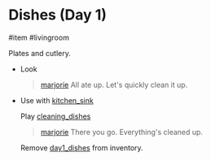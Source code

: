 # Dishes (Day 1)

#item #livingroom

Plates and cutlery.

- Look

  > [marjorie](characters/marjorie.md)
  > All ate up. Let's quickly clean it up.

- Use with [kitchen_sink](items/kitchen_sink.md)

  Play [cleaning_dishes](../sfx/cleaning_dishes.md)

  > [marjorie](characters/marjorie.md)
  > There you go. Everything's cleaned up.

  Remove [day1_dishes](items/day1_dishes.md) from inventory.
